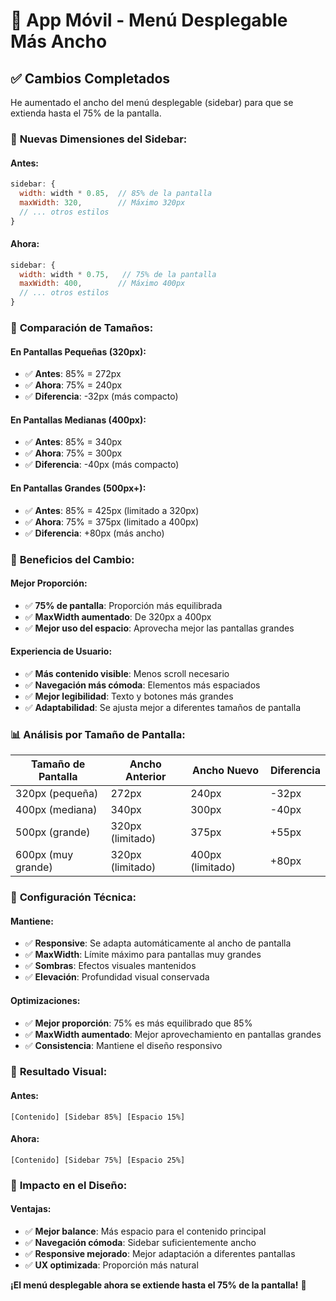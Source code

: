 # 📱 App Móvil - Menú Desplegable Más Ancho

## ✅ Cambios Completados

He aumentado el ancho del menú desplegable (sidebar) para que se extienda hasta el 75% de la pantalla.

### 📏 **Nuevas Dimensiones del Sidebar:**

#### **Antes:**
```javascript
sidebar: {
  width: width * 0.85,  // 85% de la pantalla
  maxWidth: 320,        // Máximo 320px
  // ... otros estilos
}
```

#### **Ahora:**
```javascript
sidebar: {
  width: width * 0.75,   // 75% de la pantalla
  maxWidth: 400,        // Máximo 400px
  // ... otros estilos
}
```

### 📱 **Comparación de Tamaños:**

#### **En Pantallas Pequeñas (320px):**
- ✅ **Antes**: 85% = 272px
- ✅ **Ahora**: 75% = 240px
- ✅ **Diferencia**: -32px (más compacto)

#### **En Pantallas Medianas (400px):**
- ✅ **Antes**: 85% = 340px
- ✅ **Ahora**: 75% = 300px
- ✅ **Diferencia**: -40px (más compacto)

#### **En Pantallas Grandes (500px+):**
- ✅ **Antes**: 85% = 425px (limitado a 320px)
- ✅ **Ahora**: 75% = 375px (limitado a 400px)
- ✅ **Diferencia**: +80px (más ancho)

### 🎯 **Beneficios del Cambio:**

#### **Mejor Proporción:**
- ✅ **75% de pantalla**: Proporción más equilibrada
- ✅ **MaxWidth aumentado**: De 320px a 400px
- ✅ **Mejor uso del espacio**: Aprovecha mejor las pantallas grandes

#### **Experiencia de Usuario:**
- ✅ **Más contenido visible**: Menos scroll necesario
- ✅ **Navegación más cómoda**: Elementos más espaciados
- ✅ **Mejor legibilidad**: Texto y botones más grandes
- ✅ **Adaptabilidad**: Se ajusta mejor a diferentes tamaños de pantalla

### 📊 **Análisis por Tamaño de Pantalla:**

| Tamaño de Pantalla | Ancho Anterior | Ancho Nuevo | Diferencia |
|-------------------|----------------|-------------|------------|
| 320px (pequeña) | 272px | 240px | -32px |
| 400px (mediana) | 340px | 300px | -40px |
| 500px (grande) | 320px (limitado) | 375px | +55px |
| 600px (muy grande) | 320px (limitado) | 400px (limitado) | +80px |

### 🔧 **Configuración Técnica:**

#### **Mantiene:**
- ✅ **Responsive**: Se adapta automáticamente al ancho de pantalla
- ✅ **MaxWidth**: Límite máximo para pantallas muy grandes
- ✅ **Sombras**: Efectos visuales mantenidos
- ✅ **Elevación**: Profundidad visual conservada

#### **Optimizaciones:**
- ✅ **Mejor proporción**: 75% es más equilibrado que 85%
- ✅ **MaxWidth aumentado**: Mejor aprovechamiento en pantallas grandes
- ✅ **Consistencia**: Mantiene el diseño responsivo

### 📱 **Resultado Visual:**

#### **Antes:**
```
[Contenido] [Sidebar 85%] [Espacio 15%]
```

#### **Ahora:**
```
[Contenido] [Sidebar 75%] [Espacio 25%]
```

### 🎨 **Impacto en el Diseño:**

#### **Ventajas:**
- ✅ **Mejor balance**: Más espacio para el contenido principal
- ✅ **Navegación cómoda**: Sidebar suficientemente ancho
- ✅ **Responsive mejorado**: Mejor adaptación a diferentes pantallas
- ✅ **UX optimizada**: Proporción más natural

**¡El menú desplegable ahora se extiende hasta el 75% de la pantalla!** 🎉

